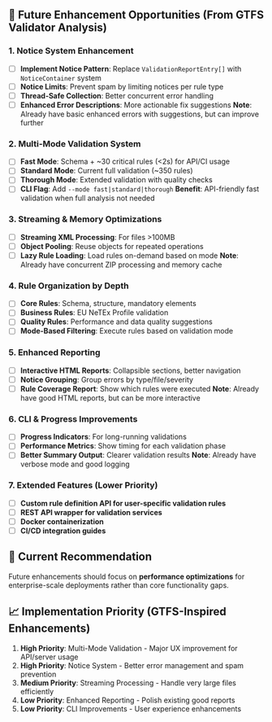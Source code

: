 
## 🚀 Future Enhancement Opportunities (From GTFS Validator Analysis)

### 1. Notice System Enhancement
- [ ] **Implement Notice Pattern**: Replace `ValidationReportEntry[]` with `NoticeContainer` system
- [ ] **Notice Limits**: Prevent spam by limiting notices per rule type
- [ ] **Thread-Safe Collection**: Better concurrent error handling
- [ ] **Enhanced Error Descriptions**: More actionable fix suggestions
**Note**: Already have basic enhanced errors with suggestions, but can improve further

### 2. Multi-Mode Validation System
- [ ] **Fast Mode**: Schema + ~30 critical rules (<2s) for API/CI usage
- [ ] **Standard Mode**: Current full validation (~350 rules)
- [ ] **Thorough Mode**: Extended validation with quality checks
- [ ] **CLI Flag**: Add `--mode fast|standard|thorough`
**Benefit**: API-friendly fast validation when full analysis not needed

### 3. Streaming & Memory Optimizations
- [ ] **Streaming XML Processing**: For files >100MB
- [ ] **Object Pooling**: Reuse objects for repeated operations
- [ ] **Lazy Rule Loading**: Load rules on-demand based on mode
**Note**: Already have concurrent ZIP processing and memory cache

### 4. Rule Organization by Depth
- [ ] **Core Rules**: Schema, structure, mandatory elements
- [ ] **Business Rules**: EU NeTEx Profile validation
- [ ] **Quality Rules**: Performance and data quality suggestions
- [ ] **Mode-Based Filtering**: Execute rules based on validation mode

### 5. Enhanced Reporting
- [ ] **Interactive HTML Reports**: Collapsible sections, better navigation
- [ ] **Notice Grouping**: Group errors by type/file/severity
- [ ] **Rule Coverage Report**: Show which rules were executed
**Note**: Already have good HTML reports, but can be more interactive

### 6. CLI & Progress Improvements
- [ ] **Progress Indicators**: For long-running validations
- [ ] **Performance Metrics**: Show timing for each validation phase
- [ ] **Better Summary Output**: Clearer validation results
**Note**: Already have verbose mode and good logging

### 7. Extended Features (Lower Priority)
- [ ] **Custom rule definition API for user-specific validation rules**
- [ ] **REST API wrapper for validation services**
- [ ] **Docker containerization**
- [ ] **CI/CD integration guides**

## 🎯 Current Recommendation

Future enhancements should focus on **performance optimizations** for enterprise-scale deployments rather than core functionality gaps.

## 📈 Implementation Priority (GTFS-Inspired Enhancements)

1. **High Priority**: Multi-Mode Validation - Major UX improvement for API/server usage
2. **High Priority**: Notice System - Better error management and spam prevention  
3. **Medium Priority**: Streaming Processing - Handle very large files efficiently
4. **Low Priority**: Enhanced Reporting - Polish existing good reports
5. **Low Priority**: CLI Improvements - User experience enhancements